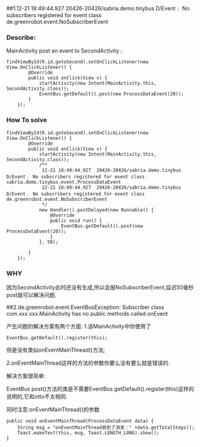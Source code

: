 ##1.12-21 18:49:44.927  20426-20426/sabria.demo.tinybus D/Event﹕ No subscribers registered for event class de.greenrobot.event.NoSubscriberEvent

### Describe:

MainActivity post an event to SecondActivity :

    findViewById(R.id.gotoSecond).setOnClickListener(new View.OnClickListener() {
            @Override
            public void onClick(View v) {
                startActivity(new Intent(MainActivity.this, SecondActivity.class));
                EventBus.getDefault().post(new ProcessDataEvent(20));
            }
        });
        
        
        
        
 
### How To solve

    findViewById(R.id.gotoSecond).setOnClickListener(new View.OnClickListener() {
            @Override
            public void onClick(View v) {
                startActivity(new Intent(MainActivity.this, SecondActivity.class));
                /**
                 12-21 18:49:44.927  20426-20426/sabria.demo.tinybus D/Event﹕ No subscribers registered for event class sabria.demo.tinybus.event.ProcessDataEvent
                 12-21 18:49:44.927  20426-20426/sabria.demo.tinybus D/Event﹕ No subscribers registered for event class de.greenrobot.event.NoSubscriberEvent
                 */
                new Handler().postDelayed(new Runnable() {
                    @Override
                    public void run() {
                        EventBus.getDefault().post(new ProcessDataEvent(20));
                    }
                }, 50);

            }
        });
        
        
### WHY

因为SecondActivity此时还没有生成,所以会报NoSubscriberEvent,延迟50毫秒post就可以解决问题.




##2.de.greenrobot.event.EventBusException: Subscriber class com.xxx.xxx.MainActivity 
has no public methods called onEvent

产生问题的解决方案有两个方面:
1.该MainActivity中你使用了

    EventBus.getDefault().register(this);
    
但是没有类似onEventMainThread()方法;


2.onEventMainThread这样的方法的参数你要么没有要么就是错误的.

解决方案很简单:

EventBus post()方法的类是不需要EventBus.getDefault().register(this)这样的说明的,它和otto不太相同.

同时注意:onEventMainThread()的参数

    public void onEventMainThread(ProcessDataEvent data) {
        String msg = "onEventMainThread收到了消息：" +data.getTotalSteps();
        Toast.makeText(this, msg, Toast.LENGTH_LONG).show();
    }


















